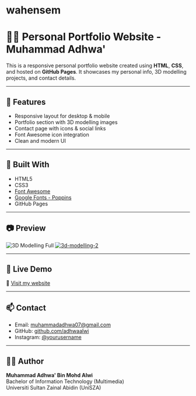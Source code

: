 # wahensem
# 👨‍💻 Personal Portfolio Website - Muhammad Adhwa'

This is a responsive personal portfolio website created using **HTML**, **CSS**, and hosted on **GitHub Pages**. It showcases my personal info, 3D modelling projects, and contact details.

---

## 📌 Features

- Responsive layout for desktop & mobile
- Portfolio section with 3D modelling images
- Contact page with icons & social links
- Font Awesome icon integration
- Clean and modern UI

---

## 🧰 Built With

- HTML5
- CSS3
- [Font Awesome](https://fontawesome.com/)
- [Google Fonts - Poppins](https://fonts.google.com/specimen/Poppins)
- GitHub Pages

---

## 📷 Preview

<img src="https://i.ibb.co/SD8sBrNk/3d-modelling.png" alt="3D Modelling Full">
 <a href="https://ibb.co/yFMt5GV6"><img src="https://i.ibb.co/GQ1ykBFW/3d-modelling-2.png" alt="3d-modelling-2" border="0"></a>

---

## 🔗 Live Demo

🔗 [Visit my website](https://adhwaalwi.github.io/nama-repo-kau)

---

## 📫 Contact

- Email: muhammadadhwa07@gmail.com 
- GitHub: [github.com/adhwaalwi](https://github.com/adhwaalwi)  
- Instagram: [@yourusername](https://instagram.com/adhwaalwi_)

---

## 🙋‍♂️ Author

**Muhammad Adhwa' Bin Mohd Alwi**  
Bachelor of Information Technology (Multimedia)  
Universiti Sultan Zainal Abidin (UniSZA)
